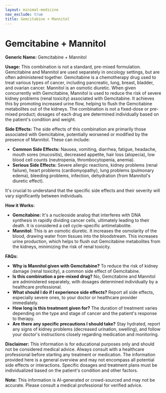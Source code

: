 ```yaml
---
layout: minimal-medicine
nav_exclude: true
title: Gemcitabine + Mannitol
---
```


# Gemcitabine + Mannitol

**Generic Name:** Gemcitabine + Mannitol

**Usage:**  This combination is not a standard, pre-mixed formulation.  Gemcitabine and Mannitol are used separately in oncology settings, but are often administered together. Gemcitabine is a chemotherapy drug used to treat various types of cancer, including pancreatic, lung, breast, bladder, and ovarian cancer. Mannitol is an osmotic diuretic.  When given concurrently with Gemcitabine, Mannitol is used to reduce the risk of severe kidney problems (renal toxicity) associated with Gemcitabine.  It achieves this by promoting increased urine flow, helping to flush the Gemcitabine metabolites out of the kidneys.  The combination is not a fixed-dose or pre-mixed product; dosages of each drug are determined individually based on the patient's condition and weight.

**Side Effects:** The side effects of this combination are primarily those associated with Gemcitabine, potentially worsened or modified by the presence of Mannitol.  These can include:

* **Common Side Effects:** Nausea, vomiting, diarrhea, fatigue, headache, mouth sores (mucositis), decreased appetite, hair loss (alopecia), low blood cell counts (neutropenia, thrombocytopenia, anemia).
* **Serious Side Effects:** Severe allergic reactions, kidney problems (renal failure), heart problems (cardiomyopathy), lung problems (pulmonary edema), bleeding problems, infection, dehydration (from Mannitol's diuretic effect).

It's crucial to understand that the specific side effects and their severity will vary significantly between individuals.

**How it Works:**

* **Gemcitabine:** It's a nucleoside analog that interferes with DNA synthesis in rapidly dividing cancer cells, ultimately leading to their death.  It is considered a cell cycle-specific antimetabolite.
* **Mannitol:**  This is an osmotic diuretic. It increases the osmolarity of the blood, drawing water from tissues into the bloodstream.  This increases urine production, which helps to flush out Gemcitabine metabolites from the kidneys, minimizing the risk of renal toxicity.

**FAQs:**

* **Why is Mannitol given with Gemcitabine?** To reduce the risk of kidney damage (renal toxicity), a common side effect of Gemcitabine.
* **Is this combination a pre-mixed drug?** No, Gemcitabine and Mannitol are administered separately, with dosages determined individually by a healthcare professional.
* **What should I do if I experience side effects?** Report all side effects, especially severe ones, to your doctor or healthcare provider immediately.
* **How long is this treatment given for?** The duration of treatment varies depending on the type and stage of cancer and the patient's response to therapy.
* **Are there any specific precautions I should take?**  Stay hydrated, report any signs of kidney problems (decreased urination, swelling), and follow your doctor's instructions closely regarding medication and monitoring.


**Disclaimer:** This information is for educational purposes only and should not be considered medical advice. Always consult with a healthcare professional before starting any treatment or medication.  The information provided here is a general overview and may not encompass all potential side effects or interactions.  Specific dosages and treatment plans must be individualized based on the patient's condition and other factors.


**Note:** This information is AI-generated or crowd-sourced and may not be accurate. Please consult a medical professional for verified advice.